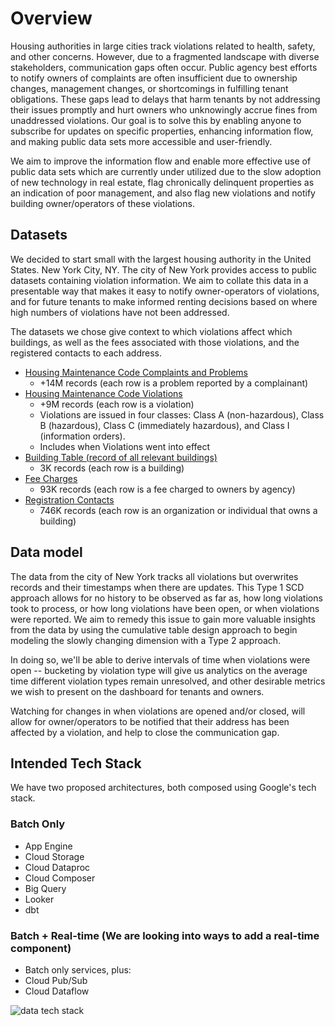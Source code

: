 # Overview
Housing authorities in large cities track violations related to health, safety, and other concerns. However, due to a fragmented landscape with diverse stakeholders, communication gaps often occur. Public agency best efforts to notify owners of complaints are often insufficient due to ownership changes, management changes, or shortcomings in fulfilling tenant obligations. These gaps lead to delays that harm tenants by not addressing their issues promptly and hurt owners who unknowingly accrue fines from unaddressed violations. Our goal is to solve this by enabling anyone to subscribe for updates on specific properties, enhancing information flow, and making public data sets more accessible and user-friendly.

We aim to improve the information flow and enable more effective use of public data sets which are currently under utilized due to the slow adoption of new technology in real estate, flag chronically delinquent properties as an indication of poor management, and also flag new violations and notify building owner/operators of these violations.
## Datasets
We decided to start small with the largest housing authority in the United States. New York City, NY.
The city of New York provides access to public datasets containing violation information.
We aim to collate this data in a presentable way that makes it easy to notify owner-operators of violations, and for future tenants to make informed renting decisions based on where high numbers of violations have not been addressed.

The datasets we chose give context to which violations affect which buildings, as well as the fees associated with those violations, and the registered contacts to each address.
- [Housing Maintenance Code Complaints and Problems](https://data.cityofnewyork.us/Housing-Development/Housing-Maintenance-Code-Complaints-and-Problems/ygpa-z7cr/about_data)
  - +14M records (each row is a problem reported by a complainant)
- [Housing Maintenance Code Violations](https://data.cityofnewyork.us/Housing-Development/Housing-Maintenance-Code-Violations/wvxf-dwi5/about_data)
  - +9M records (each row is a violation)
  - Violations are issued in four classes: Class A (non-hazardous), Class B (hazardous), Class C (immediately hazardous), and Class I (information orders).
  - Includes when Violations went into effect
- [Building Table (record of all relevant buildings)](https://data.cityofnewyork.us/Housing-Development/Local-Law-44-Building/hu6m-9cfi/about_data)
  - 3K records (each row is a building)
- [Fee Charges](https://data.cityofnewyork.us/Housing-Development/Fee-Charges/cp6j-7bjj/about_data)
  - 93K records (each row is a fee charged to owners by agency)
- [Registration Contacts](https://data.cityofnewyork.us/Housing-Development/Registration-Contacts/feu5-w2e2/about_data)
  - 746K records (each row is an organization or individual that owns a building)

## Data model
The data from the city of New York tracks all violations but overwrites records and their timestamps when there are updates. This Type 1 SCD approach allows for no history to be observed as far as, how long violations took to process, or how long violations have been open, or when violations were reported. We aim to remedy this issue to gain more valuable insights from the data by using the cumulative table design approach to begin modeling the slowly changing dimension with a Type 2 approach. 

In doing so, we'll be able to derive intervals of time when violations were open -- bucketing by violation type will give us analytics on the average time different violation types remain unresolved, and other desirable metrics we wish to present on the dashboard for tenants and owners. 

Watching for changes in when violations are opened and/or closed, will allow for owner/operators to be notified that their address has been affected by a violation, and help to close the communication gap.

## Intended Tech Stack
We have two proposed architectures, both composed using Google's tech stack.

### Batch Only
  - App Engine
  - Cloud Storage
  - Cloud Dataproc
  - Cloud Composer
  - Big Query
  - Looker
  - dbt
  
### Batch + Real-time (We are looking into ways to add a real-time component)
  - Batch only services, plus:
  - Cloud Pub/Sub
  - Cloud Dataflow

![data tech stack](https://github.com/DataExpert-ZachWilson-V4/capstone-project-realestateviolations/assets/157633808/b35f8205-6655-458e-b54f-86b64376c43d)
